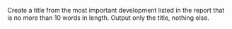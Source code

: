 Create a title from the most important development listed in the report that is no more than 10 words in length. Output only the title, nothing else.